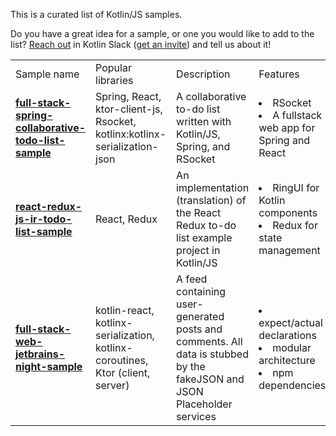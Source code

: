 [//]: # (title: 范例)

This is a curated list of Kotlin/JS samples.

Do you have a great idea for a sample, or one you would like to add to the list?
[Reach out](https://kotlinlang.slack.com/archives/C0B8L3U69) in Kotlin Slack ([get an invite](https://surveys.jetbrains.com/s3/kotlin-slack-sign-up))
and tell us about it!

<table>
    <tr>
      <td>Sample name</td>
      <td>Popular libraries</td>
      <td>Description</td>
      <td>Features</td>
      <td>npm dependencies</td>
      <td>Project type</td>
      <td>Tests</td>
      <td>UI Components</td>
    </tr>
    <tr>
      <td>
        <strong><a href="https://github.com/Kotlin/full-stack-spring-collaborative-todo-list-sample">full-stack-spring-collaborative-todo-list-sample</a></strong>
      </td>
      <td>Spring, React, ktor-client-js, Rsocket, kotlinx:kotlinx-serialization-json</td>
      <td>A collaborative to-do list written with Kotlin/JS, Spring, and RSocket</td>
      <td>
        <list>
          <li>RSocket</li>
          <li>A fullstack web app for Spring and React</li>
        </list>
      </td>
      <td>✅</td>
      <td>Multiplatform full-stack application</td>
      <td>-</td>
      <td>-</td>
    </tr>
    <tr>
      <td>
        <strong><a href="https://github.com/Kotlin/react-redux-js-ir-todo-list-sample">react-redux-js-ir-todo-list-sample</a></strong>
      </td>
      <td>React, Redux</td>
      <td>An implementation (translation) of the React Redux to-do list example project in Kotlin/JS</td>
      <td>
        <list>
          <li>RingUI for Kotlin components</li>
          <li>Redux for state management</li>
        </list>
      </td>
      <td>✅</td>
      <td>Frontend web app</td>
      <td>-</td>
      <td>RingUI</td>
    </tr>
    <tr>
      <td>
        <strong><a href="https://github.com/Kotlin/full-stack-web-jetbrains-night-sample">full-stack-web-jetbrains-night-sample</a></strong>
      </td>
      <td>kotlin-react, kotlinx-serialization, kotlinx-coroutines, Ktor (client, server)</td>
      <td>A feed containing user-generated posts and comments. All data is stubbed by the fakeJSON and JSON Placeholder services</td>
      <td>
        <list>
          <li>expect/actual declarations</li>
          <li>modular architecture</li>
          <li>npm dependencies</li>
        </list>
      </td>
      <td>✅</td>
      <td>Multiplatform full-stack application</td>
      <td>-</td>
      <td>RingUI</td>
    </tr>
</table>

